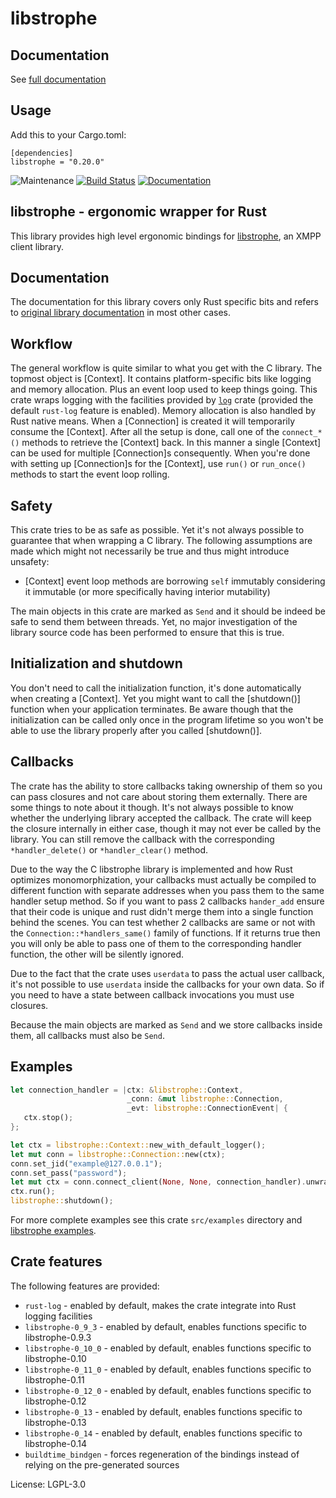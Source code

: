 # libstrophe

## Documentation

See [full documentation](https://docs.rs/libstrophe)

## Usage

Add this to your Cargo.toml:
```
[dependencies]
libstrophe = "0.20.0"
```

![Maintenance](https://img.shields.io/badge/maintenance-passively--maintained-yellowgreen.svg)
[![Build Status](https://github.com/twistedfall/libstrophe/actions/workflows/libstrophe.yml/badge.svg)](https://github.com/twistedfall/libstrophe/actions/workflows/libstrophe.yml)
[![Documentation](https://docs.rs/libstrophe/badge.svg)](https://docs.rs/libstrophe)

## libstrophe - ergonomic wrapper for Rust

This library provides high level ergonomic bindings for [libstrophe], an XMPP client library.


## Documentation

The documentation for this library covers only Rust specific bits and refers to [original
library documentation][docs] in most other cases.


## Workflow

The general workflow is quite similar to what you get with the C library. The topmost object is
[Context]. It contains platform-specific bits like logging and memory allocation. Plus an event
loop used to keep things going. This crate wraps logging with the facilities provided by [`log`]
crate (provided the default `rust-log` feature is enabled). Memory allocation is also handled by
Rust native means. When a [Connection] is created it will temporarily consume the [Context].
After all the setup is done, call one of the `connect_*()` methods to retrieve the [Context]
back. In this manner a single [Context] can be used for multiple [Connection]s consequently.
When you're done with setting up [Connection]s for the [Context], use `run()` or `run_once()`
methods to start the event loop rolling.


## Safety

This crate tries to be as safe as possible. Yet it's not always possible to guarantee that when
wrapping a C library. The following assumptions are made which might not necessarily be true and
thus might introduce unsafety:

 * [Context] event loop methods are borrowing `self` immutably considering it immutable (or
   more specifically having interior mutability)

The main objects in this crate are marked as `Send` and it should be indeed be safe to send them
between threads. Yet, no major investigation of the library source code has been performed to
ensure that this is true.


## Initialization and shutdown

You don't need to call the initialization function, it's done automatically when creating a
[Context]. Yet you might want to call the [shutdown()] function when your application
terminates. Be aware though that the initialization can be called only once in the program
lifetime so you won't be able to use the library properly after you called [shutdown()].


## Callbacks

The crate has the ability to store callbacks taking ownership of them so you can pass closures
and not care about storing them externally. There are some things to note about it though. It's
not always possible to know whether the underlying library accepted the callback. The crate will
keep the closure internally in either case, though it may not ever be called by the library. You
can still remove the callback with the corresponding `*handler_delete()` or `*handler_clear()`
method.

Due to the way the C libstrophe library is implemented and how Rust optimizes monomorphization,
your callbacks must actually be compiled to different function with separate addresses when you
pass them to the same handler setup method. So if you want to pass 2 callbacks `hander_add`
ensure that their code is unique and rust didn't merge them into a single function behind the
scenes. You can test whether 2 callbacks are same or not with the `Connection::*handlers_same()`
family of functions. If it returns true then you will only be able to pass one of them to the
corresponding handler function, the other will be silently ignored.

Due to the fact that the crate uses `userdata` to pass the actual user callback, it's not possible
to use `userdata` inside the callbacks for your own data. So if you need to have a state between
callback invocations you must use closures.

Because the main objects are marked as `Send` and we store callbacks inside them, all callbacks
must also be `Send`.


## Examples
```rust
let connection_handler = |ctx: &libstrophe::Context,
                          _conn: &mut libstrophe::Connection,
                          _evt: libstrophe::ConnectionEvent| {
   ctx.stop();
};

let ctx = libstrophe::Context::new_with_default_logger();
let mut conn = libstrophe::Connection::new(ctx);
conn.set_jid("example@127.0.0.1");
conn.set_pass("password");
let mut ctx = conn.connect_client(None, None, connection_handler).unwrap();
ctx.run();
libstrophe::shutdown();
```

For more complete examples see this crate `src/examples` directory and [libstrophe examples].


## Crate features

The following features are provided:

  * `rust-log` - enabled by default, makes the crate integrate into Rust logging facilities
  * `libstrophe-0_9_3` - enabled by default, enables functions specific to libstrophe-0.9.3
  * `libstrophe-0_10_0` - enabled by default, enables functions specific to libstrophe-0.10
  * `libstrophe-0_11_0` - enabled by default, enables functions specific to libstrophe-0.11
  * `libstrophe-0_12_0` - enabled by default, enables functions specific to libstrophe-0.12
  * `libstrophe-0_13` - enabled by default, enables functions specific to libstrophe-0.13
  * `libstrophe-0_14` - enabled by default, enables functions specific to libstrophe-0.14
  * `buildtime_bindgen` - forces regeneration of the bindings instead of relying on the
    pre-generated sources

[libstrophe]: https://strophe.im/libstrophe/
[`log`]: https://crates.io/crates/log
[docs]: https://strophe.im/libstrophe/doc/0.13.0/
[libstrophe examples]: https://github.com/strophe/libstrophe/tree/0.12.2/examples

License: LGPL-3.0
